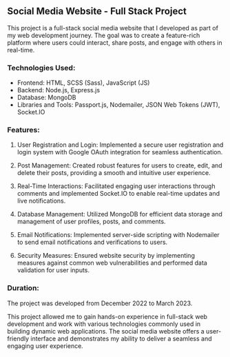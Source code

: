 Social Media Website - Full Stack Project
-----------------------------------------

This project is a full-stack social media website that I developed as part of my web development journey. The goal was to create a feature-rich platform where users could interact, share posts, and engage with others in real-time.

### Technologies Used:

-   Frontend: HTML, SCSS (Sass), JavaScript (JS)
-   Backend: Node.js, Express.js
-   Database: MongoDB
-   Libraries and Tools: Passport.js, Nodemailer, JSON Web Tokens (JWT), Socket.IO

### Features:

1.  User Registration and Login: Implemented a secure user registration and login system with Google OAuth integration for seamless authentication.

2.  Post Management: Created robust features for users to create, edit, and delete their posts, providing a smooth and intuitive user experience.

3.  Real-Time Interactions: Facilitated engaging user interactions through comments and implemented Socket.IO to enable real-time updates and live notifications.

4.  Database Management: Utilized MongoDB for efficient data storage and management of user profiles, posts, and comments.

5.  Email Notifications: Implemented server-side scripting with Nodemailer to send email notifications and verifications to users.

6.  Security Measures: Ensured website security by implementing measures against common web vulnerabilities and performed data validation for user inputs.

### Duration:

The project was developed from December 2022 to March 2023.

This project allowed me to gain hands-on experience in full-stack web development and work with various technologies commonly used in building dynamic web applications. The social media website offers a user-friendly interface and demonstrates my ability to deliver a seamless and engaging user experience.
